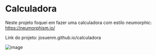 # Calculadora

Neste projeto foquei em fazer uma calculadora com estilo neumorphic: https://neumorphism.io/

Link do projeto: josuenm.github.io/calculadora


![image](https://user-images.githubusercontent.com/83486074/161676316-c05cee61-713b-41d6-8882-fd03333e4060.png)
